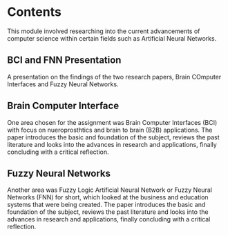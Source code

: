 # Contents
This module involved researching into the current advancements of computer science within certain fields such as Artificial Neural Networks.

## BCI and FNN Presentation
A presentation on the findings of the two research papers, Brain COmputer Interfaces and Fuzzy Neural Networks.

## Brain Computer Interface
One area chosen for the assignment was Brain Computer Interfaces (BCI) with focus on nueroprosthtics and brain to brain (B2B) applications.
The paper introduces the basic and foundation of the subject, reviews the past literature and looks into the advances in research and applications, 
finally concluding with a critical reflection.

## Fuzzy Neural Networks
Another area was Fuzzy Logic Artificial Neural Network or Fuzzy Neural Networks (FNN) for short, which looked at the business and education systems 
that were being created.
The paper introduces the basic and foundation of the subject, reviews the past literature and looks into the advances in research and applications, 
finally concluding with a critical reflection.
